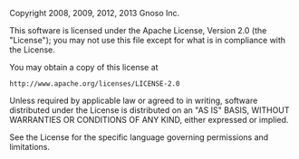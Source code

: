 Copyright 2008, 2009, 2012, 2013 Gnoso Inc.

This software is licensed under the Apache License, Version 2.0 (the "License");
you may not use this file except for what is in compliance with the License.

You may obtain a copy of this license at

```
http://www.apache.org/licenses/LICENSE-2.0
```

Unless required by applicable law or agreed to in writing, software
distributed under the License is distributed on an "AS IS" BASIS,
WITHOUT WARRANTIES OR CONDITIONS OF ANY KIND, either expressed or implied.

See the License for the specific language governing permissions and limitations.
